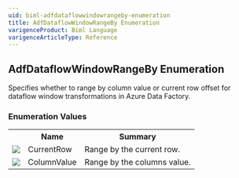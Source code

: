 ```yaml
---
uid: biml-adfdataflowwindowrangeby-enumeration
title: AdfDataflowWindowRangeBy Enumeration
varigenceProduct: Biml Language
varigenceArticleType: Reference
---
```


## AdfDataflowWindowRangeBy Enumeration<div class="LanguageSummary"><div class ="SummaryItem">Specifies whether to range by column value or current row offset for dataflow window transformations in Azure Data Factory.</div></div><div class="EnumValueGroup">### Enumeration Values<table id="EnumValue" class="MemberList"><tbody><tr><th class="MemberTypeIconColumnHeader">&nbsp;</th><th class="MemberNameColumnHeader">Name</th><th class="MemberSummaryColumnHeader">Summary</th></tr><tr class="cd0"><td align="center" class="MemberTypeIcon"><img src="enumValue.png"></img></td><td class="MemberName">CurrentRow</td><td class="MemberSummary"><div class ="SummaryItem">Range by the current row.</div></td></tr><tr class="cd1"><td align="center" class="MemberTypeIcon"><img src="enumValue.png"></img></td><td class="MemberName">ColumnValue</td><td class="MemberSummary"><div class ="SummaryItem">Range by the columns value.</div></td></tr></tbody></table></div>
